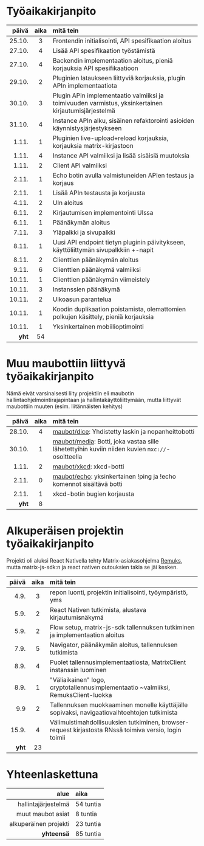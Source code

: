 # Työaikakirjanpito
| päivä   | aika | mitä tein                                                                                             |
|--------:|:----:|:------------------------------------------------------------------------------------------------------|
| 25.10.  | 3    | Frontendin initialisointi, API spesifikaation aloitus                                                 |
| 27.10.  | 4    | Lisää API spesifikaation työstämistä                                                                  |
| 27.10.  | 4    | Backendin implementaation aloitus, pieniä korjauksia API spesifikaatioon                              |
| 29.10.  | 2    | Pluginien lataukseen liittyviä korjauksia, plugin APIn implementaatiota                               |
| 30.10.  | 3    | Plugin APIn implementaatio valmiiksi ja toimivuuden varmistus, yksinkertainen kirjautumisjärjestelmä  |
| 31.10.  | 4    | Instance APIn alku, sisäinen refaktorointi asioiden käynnistysjärjestykseen                           |
| 1.11.   | 1    | Pluginien live-upload+reload korjauksia, korjauksia matrix-kirjastoon                                 |
| 1.11.   | 4    | Instance API valmiiksi ja lisää sisäisiä muutoksia                                                    |
| 1.11.   | 2    | Client API valmiiksi                                                                                  |
| 2.11.   | 1    | Echo botin avulla valmistuneiden APIen testaus ja korjaus                                             |
| 2.11.   | 1    | Lisää APIn testausta ja korjausta                                                                     |
| 4.11.   | 2    | UIn aloitus                                                                                           |
| 6.11.   | 2    | Kirjautumisen implementointi UIssa                                                                    |
| 6.11.   | 1    | Päänäkymän aloitus                                                                                    |
| 7.11.   | 3    | Yläpalkki ja sivupalkki                                                                               |
| 8.11.   | 1    | Uusi API endpoint tietyn pluginin päivitykseen, käyttöliittymän sivupalkkiin +-napit                  |
| 8.11.   | 2    | Clienttien päänäkymän aloitus                                                                         |
| 9.11.   | 6    | Clienttien päänäkymä valmiiksi                                                                        |
| 10.11.  | 1    | Clienttien päänäkymän viimeistely                                                                     |
| 10.11.  | 3    | Instanssien päänäkymä                                                                                 |
| 10.11.  | 2    | Ulkoasun parantelua                                                                                   |
| 10.11.  | 1    | Koodin duplikaation poistamista, olemattomien polkujen käsittely, pieniä korjauksia                   |
| 10.11.  | 1    | Yksinkertainen mobiilioptimointi                                                                      |
| **yht** | 54   |                                                                                                       |


# Muu maubottiin liittyvä työaikakirjanpito
Nämä eivät varsinaisesti liity projektiin eli maubotin
hallintaohjelmointirajapintaan ja hallintakäyttöliittymään, mutta
liittyvät maubottiin muuten (esim. liitännäisten kehitys)

| päivä   | aika | mitä tein                                                                                                                         |
|--------:|:----:|:----------------------------------------------------------------------------------------------------------------------------------|
| 28.10.  | 4    | [maubot/dice](https://github.com/maubot/dice): Yhdistetty laskin ja nopanheittobotti                                              |
| 30.10.  | 1    | [maubot/media](https://github.com/maubot/media): Botti, joka vastaa sille lähetettyihin kuviin niiden kuvien `mxc://`-osoitteella |
| 1.11.   | 2    | [maubot/xkcd](https://github.com/maubot/xkcd): xkcd-botti                                                                         |
| 2.11.   | 0    | [maubot/echo](https://github.com/maubot/echo): yksinkertainen !ping ja !echo komennot sisältävä botti                             |
| 2.11.   | 1    | xkcd-botin bugien korjausta                                                                                                       |
| **yht** | 8    |                                                                                                                                   |


# Alkuperäisen projektin työaikakirjanpito
Projekti oli aluksi React Nativella tehty Matrix-asiakasohjelma
[Remuks](https://github.com/tulir/remuks), mutta matrix-js-sdk:n ja
react nativen outouksien takia se jäi kesken.

| päivä | aika | mitä tein                                                                                             |
|------:|:----:|:------------------------------------------------------------------------------------------------------|
| 4.9.  | 3    | repon luonti, projektin initialisointi, työympäristö, yms                                             |
| 5.9.  | 2    | React Nativen tutkimista, alustava kirjautumisnäkymä                                                  |
| 5.9.  | 2    | Flow setup, matrix-js-sdk tallennuksen tutkiminen ja implementaation aloitus                          |
| 7.9.  | 5    | Navigator, päänäkymän aloitus, tallennuksen tutkimista                                                |
| 8.9.  | 4    | Puolet tallennusimplementaatiosta, MatrixClient instanssin luominen                                   |
| 8.9.  | 1    | "Väliaikainen" logo, cryptotallennusimplementaatio ~valmiiksi, RemuksClient-luokka                    |
| 9.9   | 2    | Tallennuksen muokkaaminen monelle käyttäjälle sopivaksi, navigaatiovaihtoehtojen tutkimista           |
| 15.9. | 4    | Välimuistimahdollisuuksien tutkiminen, browser-request kirjastosta RNssä toimiva versio, login toimii |
|**yht**| 23   |                                                                                                       |

# Yhteenlaskettuna

| alue                  | aika      |
|----------------------:|:----------|
| hallintajärjestelmä   | 54 tuntia |
| muut maubot asiat     |  8 tuntia |
| alkuperäinen projekti | 23 tuntia |
| **yhteensä**          | 85 tuntia |
